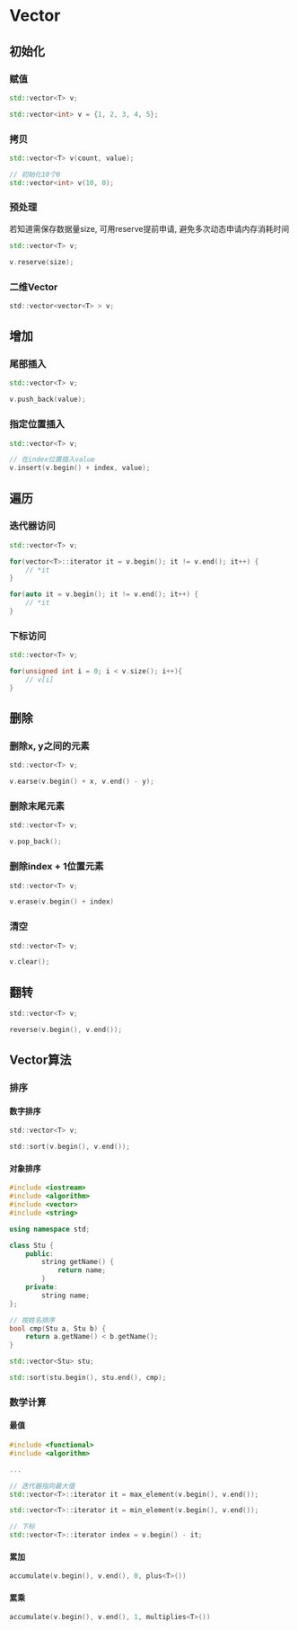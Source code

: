 <!--
 * @Description: 
 * @Version: 1.0
 * @Author: DaLao
 * @Email: dalao@xxx.com
 * @Date: 2021-11-15 20:40:55
 * @LastEditors: dalao_li
 * @LastEditTime: 2023-04-16 23:27:46
-->

# Vector


## 初始化


### 赋值

```c++
std::vector<T> v;

std::vector<int> v = {1, 2, 3, 4, 5};
```


### 拷贝

```c++
std::vector<T> v(count, value);

// 初始化10个0
std::vector<int> v(10, 0);
```


### 预处理

若知道需保存数据量size, 可用reserve提前申请, 避免多次动态申请内存消耗时间

```c++
std::vector<T> v;

v.reserve(size);
```


### 二维Vector

```c
std::vector<vector<T> > v;
```


## 增加


### 尾部插入

```c++
std::vector<T> v;

v.push_back(value);
```


### 指定位置插入

```c++
std::vector<T> v;

// 在index位置插入value
v.insert(v.begin() + index, value);
```


## 遍历


### 迭代器访问

```c++
std::vector<T> v;

for(vector<T>::iterator it = v.begin(); it != v.end(); it++) {
    // *it
}

for(auto it = v.begin(); it != v.end(); it++) {
    // *it
}
```


### 下标访问

```c++
std::vector<T> v;

for(unsigned int i = 0; i < v.size(); i++){
    // v[i]
}
```



## 删除


### 删除x, y之间的元素

```c
std::vector<T> v;

v.earse(v.begin() + x, v.end() - y);
```


### 删除末尾元素

```c
std::vector<T> v;

v.pop_back();
```


### 删除index + 1位置元素

```c
std::vector<T> v;

v.erase(v.begin() + index)
```


### 清空

```c
std::vector<T> v;

v.clear();
```


## 翻转

```c
std::vector<T> v;

reverse(v.begin(), v.end());
```



## Vector算法


### 排序


#### 数字排序

```c
std::vector<T> v;

std::sort(v.begin(), v.end());
```


#### 对象排序

```c++
#include <iostream>
#include <algorithm>
#include <vector>
#include <string>

using namespace std;

class Stu {
    public:
        string getName() {
            return name;
        }
    private:
        string name;
};

// 按姓名排序
bool cmp(Stu a, Stu b) {
    return a.getName() < b.getName();
}

std::vector<Stu> stu;

std::sort(stu.begin(), stu.end(), cmp);
```



### 数学计算


#### 最值

```c++
#include <functional>
#include <algorithm>

...

// 迭代器指向最大值
std::vector<T>::iterator it = max_element(v.begin(), v.end());

std::vector<T>::iterator it = min_element(v.begin(), v.end());

// 下标
std::vector<T>::iterator index = v.begin() - it;
```


#### 累加

```c++
accumulate(v.begin(), v.end(), 0, plus<T>())
```


#### 累乘

```c++
accumulate(v.begin(), v.end(), 1, multiplies<T>())
```